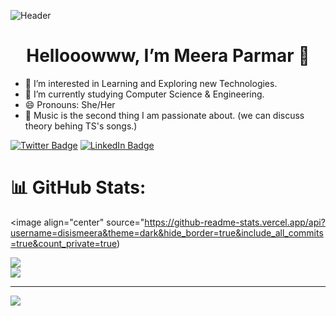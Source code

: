 ![Header](./MeeraBanner.gif)


<h1 align="center">Hellooowww, I’m Meera Parmar 👋 </h1>

- 👀 I’m interested in Learning and Exploring new Technologies.
- 🌱 I’m currently studying Computer Science & Engineering.
- 😄 Pronouns: She/Her
- 🎵 Music is the second thing I am passionate about. (we can discuss theory behing TS's songs.)

[![Twitter Badge](https://img.shields.io/badge/Twitter-Profile-informational?style=flat&logo=twitter&logoColor=white&color=1CA2F1)](https://twitter.com/iammeera_)
[![LinkedIn Badge](https://img.shields.io/badge/LinkedIn-Profile-informational?style=flat&logo=linkedin&logoColor=white&color=0D76A8)](https://www.linkedin.com/in/meera-parmar-b8501a201/)



# 📊 GitHub Stats:

<image align="center" source="https://github-readme-stats.vercel.app/api?username=disismeera&theme=dark&hide_border=true&include_all_commits=true&count_private=true) <br/>

![](https://github-readme-streak-stats.herokuapp.com/?user=disismeera&theme=dark&hide_border=true)<br/>
![](https://github-readme-stats.vercel.app/api/top-langs/?username=disismeera&theme=dark&hide_border=true&include_all_commits=true&count_private=true&layout=compact)



---
[![](https://visitcount.itsvg.in/api?id=disismeera&icon=0&color=0)](https://visitcount.itsvg.in)





<!---
disismeera/disismeera is a ✨ special ✨ repository because its `README.md` (this file) appears on your GitHub profile.
You can click the Preview link to take a look at your changes.

--->

